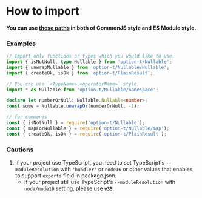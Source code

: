 # How to import

**You can use [these paths](./public_api_list.md) in both of CommonJS style and ES Module style.**

### Examples

```ts
// Import only functions or types which you would like to use.
import { isNotNull, type Nullable } from 'option-t/Nullable';
import { unwrapNullable } from 'option-t/Nullable/Nullable';
import { createOk, isOk } from 'option-t/PlainResult';

// You can use `<TypeName>.<operatorName>` style.
import * as Nullable from 'option-t/Nullable/namespace';

declare let numberOrNull: Nullable.Nullable<number>;
const some = Nullable.unwrapOr(numberOrNull, -1);
```

```js
// for commonjs
const { isNotNull } = require('option-t/Nullable');
const { mapForNullable } = require('option-t/Nullable/map');
const { createOk, isOk } = require('option-t/PlainResult');
```

### Cautions

1. If your project use TypeScript, you need to set TypeScript's `--moduleResolution` with `'bundler'` or `node16`
   or other values that enables to support `exports` field in package.json.
    - If your project still use TypeScript's `--moduleResolution` with `node/node10` setting,
      please use [**`v35`**](https://github.com/option-t/option-t/tree/v35.0.0).
